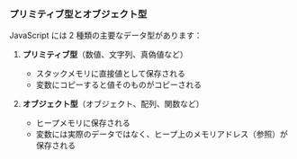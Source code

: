 ### プリミティブ型とオブジェクト型

JavaScript には 2 種類の主要なデータ型があります：

1. **プリミティブ型**（数値、文字列、真偽値など）

   - スタックメモリに直接値として保存される
   - 変数にコピーすると値そのものがコピーされる

2. **オブジェクト型**（オブジェクト、配列、関数など）
   - ヒープメモリに保存される
   - 変数には実際のデータではなく、ヒープ上のメモリアドレス（参照）が保存される
